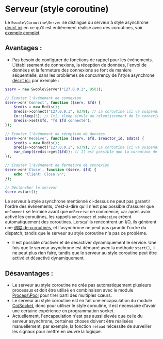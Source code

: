 # Serveur (style coroutine) <!-- {docsify-ignore-all} -->

Le `Swoole\Coroutine\Server` se distingue du serveur à style asynchrone [décrit ici](/server/init) en ce qu'il est entièrement réalisé avec des coroutines, voir [exemple complet](/coroutine/server?id=exemple-complet).

## Avantages :

- Pas besoin de configurer de fonctions de rappel pour les événements. L'établissement de connexions, la réception de données, l'envoi de données et la fermeture des connexions se font de manière séquentielle, sans les problèmes de concurrency de l'style asynchrone [décrit ici](/server/init), par exemple :

```php
$serv = new Swoole\Server("127.0.0.1", 9501);

// Écouter l'événement de connexion
$serv->on('Connect', function ($serv, $fd) {
    $redis = new Redis();
    $redis->connect("127.0.0.1", 6379); // La coroutine ici va suspendre
    Co::sleep(5); // Ici, sleep simule un ralentissement de la connexion
    $redis->set($fd, "fd $fd connecté");
});

// Écouter l'événement de réception de données
$serv->on('Receive', function ($serv, $fd, $reactor_id, $data) {
    $redis = new Redis();
    $redis->connect("127.0.0.1", 6379); // La coroutine ici va suspendre
    var_dump($redis->get($fd)); // Il est possible que la coroutine de onReceive établisse la connexion Redis en premier, et que le set ci-dessus n'ait pas encore été exécuté, ce qui ferait que get serait false et créeraient une erreur logique
});

// Écouter l'événement de fermeture de connexion
$serv->on('Close', function ($serv, $fd) {
    echo "Client: Close.\n";
});

// Déclencher le serveur
$serv->start();
```

Le serveur à style asynchrone mentionné ci-dessus ne peut pas garantir l'ordre des événements, c'est-à-dire qu'il n'est pas possible d'assurer que `onConnect` se termine avant que `onReceive` ne commence, car après avoir activé les coroutines, les rappels `onConnect` et `onReceive` créent automatiquement des coroutines. Lorsqu'ils rencontrent un I/O, ils génèrent une [调度 de coroutines](/coroutine?id=dispatch-de-coroutines), et l'asynchrone ne peut pas garantir l'ordre du dispatch, tandis que le serveur au style coroutine n'a pas ce problème.

- Il est possible d'activer et de désactiver dynamiquement le service. Une fois que le serveur asynchrone est démarré avec la méthode `start()`, il ne peut plus rien faire, tandis que le serveur au style coroutine peut être activé et désactivé dynamiquement.

## Désavantages :

- Le serveur au style coroutine ne crée pas automatiquement plusieurs processus et doit être utilisé en combinaison avec le module [Process\Pool](/process/process_pool) pour tirer parti des multiples cœurs.
- Le serveur au style coroutine est en fait une encapsulation du module [Co\Socket](/coroutine_client/socket), donc pour utiliser le style coroutine, il est nécessaire d'avoir une certaine expérience en programmation socket.
- Actuellement, l'encapsulation n'est pas aussi élevée que celle du serveur asynchrone, certaines choses doivent être réalisées manuellement, par exemple, la fonction `reload` nécessite de surveiller les signaux pour mettre en œuvre la logique.
